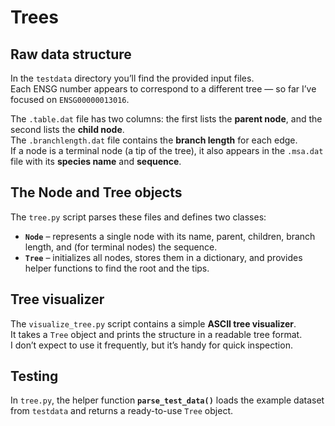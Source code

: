 # Trees

## Raw data structure

In the `testdata` directory you’ll find the provided input files.  
Each ENSG number appears to correspond to a different tree — so far I’ve focused on `ENSG00000013016`.

The `.table.dat` file has two columns: the first lists the **parent node**, and the second lists the **child node**.  
The `.branchlength.dat` file contains the **branch length** for each edge.  
If a node is a terminal node (a tip of the tree), it also appears in the `.msa.dat` file with its **species name** and **sequence**.

## The Node and Tree objects

The `tree.py` script parses these files and defines two classes:  

- **`Node`** – represents a single node with its name, parent, children, branch length, and (for terminal nodes) the sequence.  
- **`Tree`** – initializes all nodes, stores them in a dictionary, and provides helper functions to find the root and the tips.

## Tree visualizer

The `visualize_tree.py` script contains a simple **ASCII tree visualizer**.  
It takes a `Tree` object and prints the structure in a readable tree format.  
I don’t expect to use it frequently, but it’s handy for quick inspection.

## Testing

In `tree.py`, the helper function **`parse_test_data()`** loads the example dataset from `testdata` and returns a ready-to-use `Tree` object.
